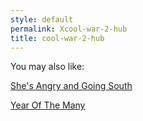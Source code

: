 ```yaml
---
style: default
permalink: Xcool-war-2-hub
title: cool-war-2-hub
---
```

You may also like:

[She's Angry and Going South](http://scp-wiki.net/she-s-angry-and-going-south)

[Year Of The Many](http://scp-wiki.net/year-of-the-many)

